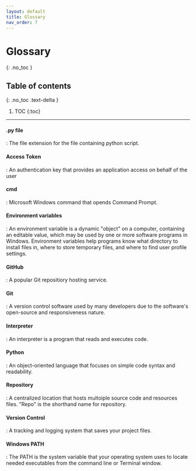 ```yaml
---
layout: default
title: Glossary
nav_order: 7
---
```


# Glossary
{: .no_toc }

## Table of contents
{: .no_toc .text-delta }

1. TOC
{:toc}

---

#### .py file
: The file extension for the file containing python script.

#### Access Token
: An authentication key that provides an application access on behalf of the user

#### cmd
: Microsoft Windows command that opends Command Prompt.

#### Environment variables
: An environment variable is a dynamic "object" on a computer, containing an editable value, which may be used by one or more software programs in Windows. Environment variables help programs know what directory to install files in, where to store temporary files, and where to find user profile settings.

#### GitHub
: A popular Git repositiory hosting service.

#### Git
: A version control software used by many developers due to the software's open-source and responsiveness nature. 

#### Interpreter
:  An interpreter is a program that reads and executes code.

#### Python
: An object-oriented language that focuses on simple code syntax and readability. 

#### Repository
: A centralized location that hosts multoiple source code and resources files. "Repo" is the shorthand name for repository.

#### Version Control
: A tracking and logging system that saves your project files.

#### Windows PATH
: The PATH is the system variable that your operating system uses to locate needed executables from the command line or Terminal window.
